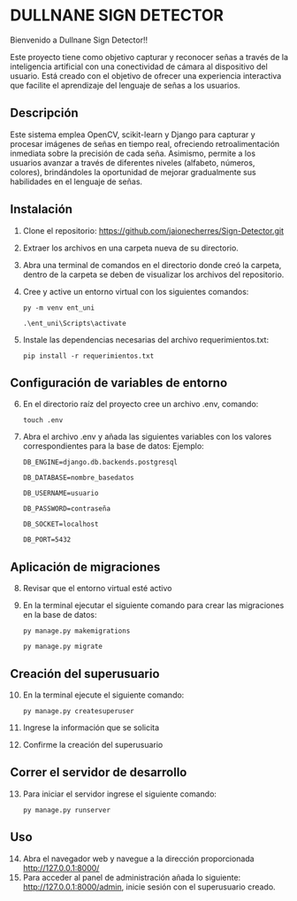 # DULLNANE SIGN DETECTOR 
Bienvenido a Dullnane Sign Detector!!

Este proyecto tiene como objetivo capturar y reconocer señas a través de la inteligencia artificial con una conectividad de cámara al dispositivo del usuario. Está creado con el objetivo de ofrecer una experiencia interactiva que facilite el aprendizaje del lenguaje de señas a los usuarios.

## Descripción
Este sistema emplea OpenCV, scikit-learn y Django para capturar y procesar imágenes de señas en tiempo real, ofreciendo retroalimentación inmediata sobre la precisión de cada seña. Asimismo, permite a los usuarios avanzar a través de diferentes niveles (alfabeto, números, colores), brindándoles la oportunidad de mejorar gradualmente sus habilidades en el lenguaje de señas.

## Instalación
1.	Clone el repositorio: https://github.com/jaionecherres/Sign-Detector.git
2.	Extraer los archivos en una carpeta nueva de su directorio.
3.	Abra una terminal de comandos en el directorio donde creó la carpeta, dentro de la carpeta se deben de visualizar los archivos del repositorio.

4.	Cree y active un entorno virtual con los siguientes comandos:

  	`py -m venv ent_uni`
  	
    `.\ent_uni\Scripts\activate`

5.	Instale las dependencias necesarias del archivo requerimientos.txt:
   
    `pip install -r requerimientos.txt`

## Configuración de variables de entorno
6.	En el directorio raíz del proyecto cree un archivo .env, comando:

  	`touch .env`
  	
7.	Abra el archivo .env y añada las siguientes variables con los valores correspondientes para la base de datos:
    Ejemplo:
  	
    `DB_ENGINE=django.db.backends.postgresql`
  	
    `DB_DATABASE=nombre_basedatos`
  	
    `DB_USERNAME=usuario`
  	
    `DB_PASSWORD=contraseña`
  	
    `DB_SOCKET=localhost`
  	
    `DB_PORT=5432`

## Aplicación de migraciones
8.	Revisar que el entorno virtual esté activo
9.	En la terminal ejecutar el siguiente comando para crear las migraciones en la base de datos:
    
    `py manage.py makemigrations`
  	
    `py manage.py migrate`

## Creación del superusuario
10.	En la terminal ejecute el siguiente comando:
    
    `py manage.py createsuperuser`
   	
11.	Ingrese la información que se solicita
12.	Confirme la creación del superusuario

## Correr el servidor de desarrollo
13.	Para iniciar el servidor ingrese el siguiente comando:
    
    `py manage.py runserver`

## Uso
14.	Abra el navegador web y navegue a la dirección proporcionada http://127.0.0.1:8000/ 
15.	Para acceder al panel de administración añada lo siguiente: http://127.0.0.1:8000/admin, inicie sesión con el superusuario creado.

